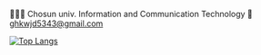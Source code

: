 👩🏻‍💻 Chosun univ. Information and Communication Technology
📧 ghkwjd5343@gmail.com

[![Top Langs](https://github-readme-stats.vercel.app/api/top-langs/?username=hwajeongi&layout=compact)](https://github.com/hwajeongi/github-readme-stats)
<!---
hwajeongi/hwajeongi is a ✨ special ✨ repository because its `README.md` (this file) appears on your GitHub profile.
You can click the Preview link to take a look at your changes.
--->

